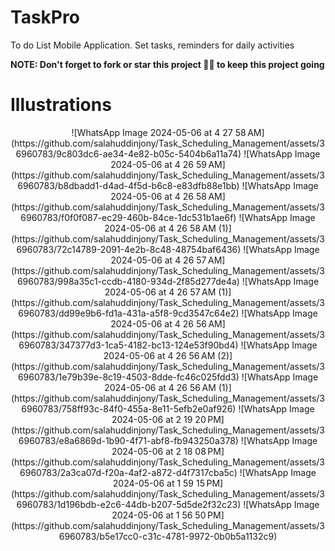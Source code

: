 # TaskPro
To do List Mobile Application. Set tasks, reminders for daily activities

<b>NOTE: Don't forget to fork or star this project 🙏😁 to keep this project going </b>

# Illustrations


<div align="center">
![WhatsApp Image 2024-05-06 at 4 27 58 AM](https://github.com/salahuddinjony/Task_Scheduling_Management/assets/36960783/9c803dc6-ae34-4e82-b05c-5404b6a11a74)
![WhatsApp Image 2024-05-06 at 4 26 59 AM](https://github.com/salahuddinjony/Task_Scheduling_Management/assets/36960783/b8dbadd1-d4ad-4f5d-b6c8-e83dfb88e1bb)
![WhatsApp Image 2024-05-06 at 4 26 58 AM](https://github.com/salahuddinjony/Task_Scheduling_Management/assets/36960783/f0f0f087-ec29-460b-84ce-1dc531b1ae6f)
![WhatsApp Image 2024-05-06 at 4 26 58 AM (1)](https://github.com/salahuddinjony/Task_Scheduling_Management/assets/36960783/72c14789-2091-4e2b-8c48-48754baf6436)
![WhatsApp Image 2024-05-06 at 4 26 57 AM](https://github.com/salahuddinjony/Task_Scheduling_Management/assets/36960783/998a35c1-ccdb-4180-934d-2f85d277de4a)
![WhatsApp Image 2024-05-06 at 4 26 57 AM (1)](https://github.com/salahuddinjony/Task_Scheduling_Management/assets/36960783/dd99e9b6-fd1a-431a-a5f8-9cd3547c64e2)
![WhatsApp Image 2024-05-06 at 4 26 56 AM](https://github.com/salahuddinjony/Task_Scheduling_Management/assets/36960783/347377d3-1ca5-4182-bc13-124e53f90bd4)
![WhatsApp Image 2024-05-06 at 4 26 56 AM (2)](https://github.com/salahuddinjony/Task_Scheduling_Management/assets/36960783/1e79b39e-8c19-4503-8dde-fc46c025fdd3)
![WhatsApp Image 2024-05-06 at 4 26 56 AM (1)](https://github.com/salahuddinjony/Task_Scheduling_Management/assets/36960783/758ff93c-84f0-455a-8e11-5efb2e0af926)
![WhatsApp Image 2024-05-06 at 2 19 20 PM](https://github.com/salahuddinjony/Task_Scheduling_Management/assets/36960783/e8a6869d-1b90-4f71-abf8-fb943250a378)
![WhatsApp Image 2024-05-06 at 2 18 08 PM](https://github.com/salahuddinjony/Task_Scheduling_Management/assets/36960783/2a3ca07d-f20a-4af2-a872-d4f7317cba5c)
![WhatsApp Image 2024-05-06 at 1 59 15 PM](https://github.com/salahuddinjony/Task_Scheduling_Management/assets/36960783/1d196bdb-e2c6-44db-b207-5d5de2f32c23)
![WhatsApp Image 2024-05-06 at 1 56 50 PM](https://github.com/salahuddinjony/Task_Scheduling_Management/assets/36960783/b5e17cc0-c31c-4781-9972-0b0b5a1132c9)
</div>

